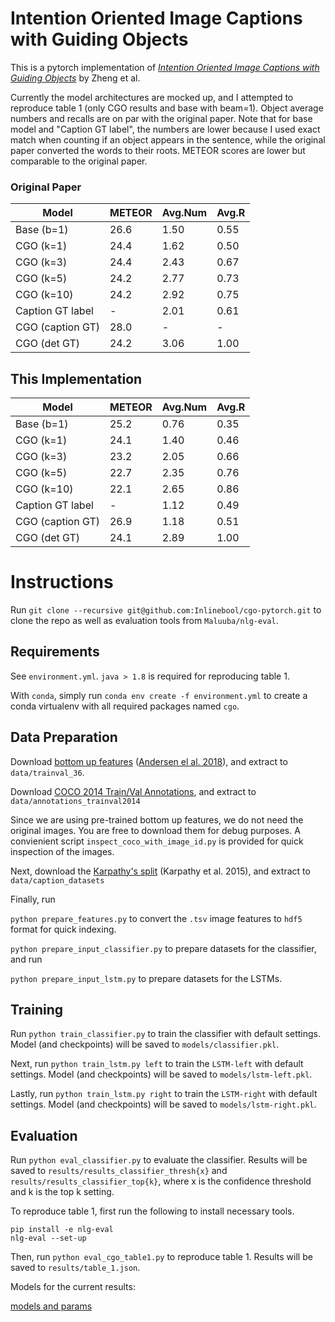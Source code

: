 #  Intention Oriented Image Captions with Guiding Objects

This is a pytorch implementation of [_Intention Oriented Image Captions with Guiding Objects_](https://arxiv.org/abs/1811.07662) by Zheng et al.

Currently the model architectures are mocked up, and I attempted to reproduce table 1 (only CGO results and base with beam=1). Object average numbers and recalls are on par with the original paper. Note that for base model and "Caption GT label", the numbers are lower because I used exact match when counting if an object appears in the sentence, while the original paper converted the words to their roots. METEOR scores are lower but comparable to the original paper.

### Original Paper

| Model            | METEOR | Avg.Num | Avg.R |
| ---------------- | ------ | ------- | ----- |
| Base (b=1)       | 26.6   | 1.50    | 0.55  |
| CGO (k=1)        | 24.4   | 1.62    | 0.50  |
| CGO (k=3)        | 24.4   | 2.43    | 0.67  |
| CGO (k=5)        | 24.2   | 2.77    | 0.73  |
| CGO (k=10)       | 24.2   | 2.92    | 0.75  |
| Caption GT label | -      | 2.01    | 0.61  |
| CGO (caption GT) | 28.0   | -       | -     |
| CGO (det GT)     | 24.2   | 3.06    | 1.00  |

## This Implementation

| Model            | METEOR | Avg.Num | Avg.R |
| ---------------- | ------ | ------- | ----- |
| Base (b=1)       | 25.2   | 0.76    | 0.35  |
| CGO (k=1)        | 24.1   | 1.40    | 0.46  |
| CGO (k=3)        | 23.2   | 2.05    | 0.66  |
| CGO (k=5)        | 22.7   | 2.35    | 0.76  |
| CGO (k=10)       | 22.1   | 2.65    | 0.86  |
| Caption GT label | -      | 1.12    | 0.49  |
| CGO (caption GT) | 26.9   | 1.18    | 0.51  |
| CGO (det GT)     | 24.1   | 2.89    | 1.00  |

# Instructions

Run `git clone --recursive git@github.com:Inlinebool/cgo-pytorch.git` to clone the repo as well as evaluation tools from `Maluuba/nlg-eval`.

## Requirements

See `environment.yml`. `java > 1.8` is required for reproducing table 1.

With `conda`, simply run `conda env create -f environment.yml` to create a conda virtualenv with all required packages named `cgo`.

## Data Preparation

Download [bottom up features](https://storage.googleapis.com/up-down-attention/trainval_36.zip) ([Andersen el al. 2018](https://github.com/peteanderson80/bottom-up-attention)), and extract to `data/trainval_36`.

Download [COCO 2014 Train/Val Annotations](http://images.cocodataset.org/annotations/annotations_trainval2014.zip), and extract to `data/annotations_trainval2014`

Since we are using pre-trained bottom up features, we do not need the original images. You are free to download them for debug purposes. A convienient script `inspect_coco_with_image_id.py` is provided for quick inspection of the images.

Next, download the [Karpathy's split](https://cs.stanford.edu/people/karpathy/deepimagesent/caption_datasets.zip) (Karpathy et al. 2015), and extract to `data/caption_datasets`

Finally, run 

`python prepare_features.py` to convert the `.tsv` image features to `hdf5` format for quick indexing.

`python prepare_input_classifier.py` to prepare datasets for the classifier, and run

`python prepare_input_lstm.py` to prepare datasets for the LSTMs.

## Training

Run `python train_classifier.py` to train the classifier with default settings. Model (and checkpoints) will be saved to `models/classifier.pkl`.


Next, run `python train_lstm.py left` to train the `LSTM-left` with default settings. Model (and checkpoints) will be saved to `models/lstm-left.pkl`.

Lastly, run `python train_lstm.py right` to train the `LSTM-right` with default settings. Model (and checkpoints) will be saved to `models/lstm-right.pkl`.

## Evaluation

Run `python eval_classifier.py` to evaluate the classifier. Results will be saved to `results/results_classifier_thresh{x}` and `results/results_classifier_top{k}`, where x is the confidence threshold and k is the top k setting.

To reproduce table 1, first run the following to install necessary tools.

```
pip install -e nlg-eval
nlg-eval --set-up
``` 

Then, run `python eval_cgo_table1.py` to reproduce table 1. Results will be saved to `results/table_1.json`.

Models for the current results:

[models and params](https://drive.google.com/drive/folders/1XluVIfmxOnKXzPBSnR3oD3_20H_bDYhK?usp=sharing)
